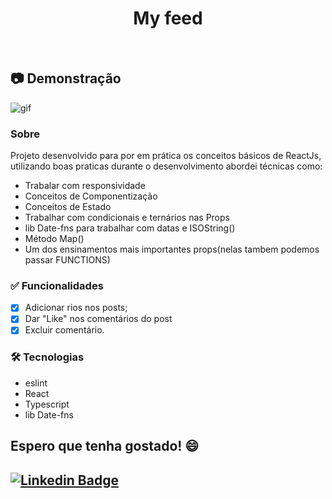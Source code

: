 <h1 align="center"> My feed </h1>

<br>

## :camera: Demonstração
![gif](github/Myfeed.gif)

<h3 id="sobre"/> Sobre </h3>
Projeto desenvolvido para por em prática os conceitos básicos de ReactJs, utilizando boas praticas durante o desenvolvimento abordei técnicas como:

* Trabalar com responsividade
* Conceitos de Componentização 
* Conceitos de Estado
* Trabalhar com condicionais e ternários nas Props
* lib Date-fns para trabalhar com datas e ISOString()
* Método Map()
* Um dos ensinamentos mais importantes props(nelas tambem podemos passar FUNCTIONS)

<h3 id="funcionalidades"> ✅ Funcionalidades </h3>

- [x] Adicionar rios nos posts;
- [x] Dar "Like" nos comentários do post 
- [x] Excluir comentário.

<h3 id="tecnologias"/>🛠 Tecnologias </h3>

- eslint
- React
- Typescript
- lib Date-fns

## Espero que tenha gostado! 😄

## [![Linkedin Badge](https://img.shields.io/badge/-LinkedIn-blue?style=flat-square&logo=Linkedin&logoColor=white&link=https://www.linkedin.com/in/mateus-s-santos-8b89791b6/)](https://www.linkedin.com/in/mateus-s-santos-8b89791b6/)
